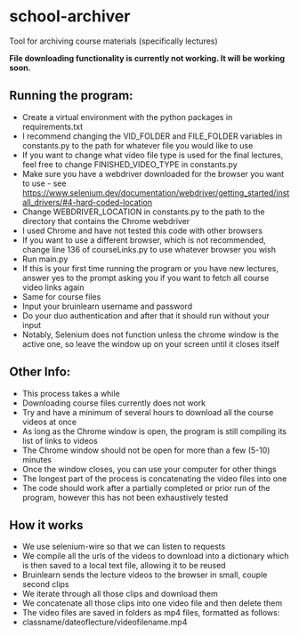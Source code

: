 # school-archiver

Tool for archiving course materials (specifically lectures)

**File downloading functionality is currently not working.  It will be working soon.**

## Running the program:

- Create a virtual environment with the python packages in requirements.txt
- I recommend changing the VID_FOLDER and FILE_FOLDER variables in constants.py to the path for whatever file you would like to use
- If you want to change what video file type is used for the final lectures, feel free to change FINISHED_VIDEO_TYPE in constants.py
- Make sure you have a webdriver downloaded for the browser you want to use - see https://www.selenium.dev/documentation/webdriver/getting_started/install_drivers/#4-hard-coded-location
- Change WEBDRIVER_LOCATION in constants.py to the path to the directory that contains the Chrome webdriver
- I used Chrome and have not tested this code with other browsers
- If you want to use a different browser, which is not recommended, change line 136 of courseLinks.py to use whatever browser you wish
- Run main.py
- If this is your first time running the program or you have new lectures, answer yes to the prompt asking you if you want to fetch all course video links again
- Same for course files
- Input your bruinlearn username and password
- Do your duo authentication and after that it should run without your input
- Notably, Selenium does not function unless the chrome window is the active one, so leave the window up on your screen until it closes itself

## Other Info:

- This process takes a while
- Downloading course files currently does not work
- Try and have a minimum of several hours to download all the course videos at once
- As long as the Chrome window is open, the program is still compiling its list of links to videos
- The Chrome window should not be open for more than a few (5-10) minutes
- Once the window closes, you can use your computer for other things
- The longest part of the process is concatenating the video files into one
- The code should work after a partially completed or prior run of the program, however this has not been exhaustively tested

## How it works

- We use selenium-wire so that we can listen to requests
- We compile all the urls of the videos to download into a dictionary which is then saved to a local text file, allowing it to be reused
- Bruinlearn sends the lecture videos to the browser in small, couple second clips
- We iterate through all those clips and download them
- We concatenate all those clips into one video file and then delete them
- The video files are saved in folders as mp4 files, formatted as follows:
- classname/dateoflecture/videofilename.mp4
